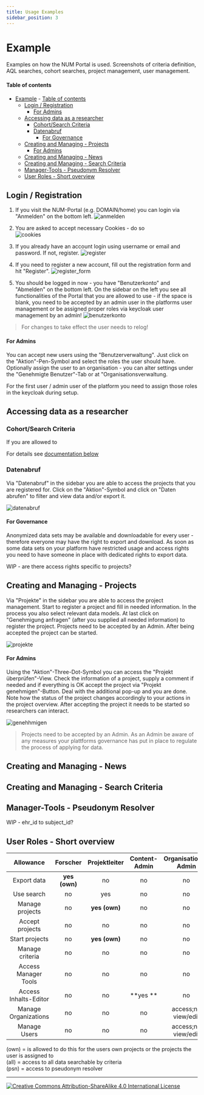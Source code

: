 ```yaml
---
title: Usage Examples
sidebar_position: 3
---
```


# Example

Examples on how the NUM Portal is used. Screenshots of criteria definition, AQL searches, cohort searches, project management, user management.

#### Table of contents

- [Example](#example)
      - [Table of contents](#table-of-contents)
  - [Login / Registration](#login--registration)
      - [For Admins](#for-admins)
  - [Accessing data as a researcher](#accessing-data-as-a-researcher)
    - [Cohort/Search Criteria](#cohortsearch-criteria)
    - [Datenabruf](#datenabruf)
      - [For Governance](#for-governance)
  - [Creating and Managing - Projects](#creating-and-managing---projects)
      - [For Admins](#for-admins)
  - [Creating and Managing - News](#creating-and-managing---news)
  - [Creating and Managing - Search Criteria](#creating-and-managing---search-criteria)
  - [Manager-Tools - Pseudonym Resolver](#manager-tools---pseudonym-resolver)
  - [User Roles - Short overview](#user-roles---short-overview)

## Login / Registration

1. If you visit the NUM-Portal (e.g. DOMAIN/home) you can login via "Anmelden" on the bottom left.
![anmelden](/img/anmelden.jpg)

2. You are asked to accept necessary Cookies - do so   
![cookies](/img/cookies.jpg)

3. If you already have an account login using username or email and password. If not, register.
![register](/img/register.jpg)

4. If you need to register a new account, fill out the registration form and hit "Register".
![register_form](/img/register_form.jpg)

5. You should be logged in now - you have "Benutzerkonto" and "Abmelden" on the bottom left. On the sidebar on the left you see all functionalities of the Portal that you are allowed to use - if the space is blank, you need to be accepted by an admin user in the platforms user management or be assigned proper roles via keycloak user management by an admin!
![benutzerkonto](/img/benutzerkonto.jpg)

> For changes to take effect the user needs to relog!

#### For Admins

You can accept new users using the "Benutzerverwaltung". Just click on the "Aktion"-Pen-Symbol and select the roles the user should have. Optionally assign the user to an organisation - you can alter settings under the "Genehmigte Benutzer"-Tab or at "Organisationsverwaltung.

For the first user / admin user of the platform you need to assign those roles in the keycloak during setup.

## Accessing data as a researcher

### Cohort/Search Criteria
If you are allowed to 

For details see [documentation below](#creating-and-managing---search-criteria)

### Datenabruf

Via "Datenabruf" in the sidebar you are able to access the projects that you are registered for. Click on the "Aktion"-Symbol and click on "Daten abrufen" to filter and view data and/or export it.

![datenabruf](/img/datenabruf.jpg)

#### For Governance

Anonymized data sets may be available and downloadable for every user - therefore everyone may have the right to export and download. As soon as some data sets on your platform have restricted usage and access rights you need to have someone in place with dedicated rights to export data.

WIP - are there access rights specific to projects?

## Creating and Managing - Projects

Via "Projekte" in the sidebar you are able to access the project management. Start to register a project and fill in needed information. In the process you also select relevant data models. At last click on "Genehmigung anfragen" (after you supplied all needed information) to register the project. Projects need to be accepted by an Admin. After being accepted the project can be started.

![projekte](/img/projekte.jpg)

#### For Admins

Using the "Aktion"-Three-Dot-Symbol you can access the "Projekt überprüfen"-View. Check the information of a project, supply a comment if needed and if everything is OK accept the project via "Projekt genehmigen"-Button. Deal with the additional pop-up and you are done. Note how the status of the project changes accordingly to your actions in the project overview. After accepting the project it needs to be started so researchers can interact.

![genehhmigen](/img/genehmigen.jpg)

> Projects need to be accepted by an Admin. As an Admin be aware of any measures your plattforms governance has put in place to regulate the process of applying for data.

## Creating and Managing - News

## Creating and Managing - Search Criteria

## Manager-Tools - Pseudonym Resolver

WIP - ehr_id to subject_id?

## User Roles - Short overview

|Allowance      |Forscher|Projektleiter|Content-Admin|Organisations-Admin|Super-Admin|Projektprüfer|Manager|Kriterien-Editor|
|:-------------:|:-------:|:-----------:|:-----------:|:-----------------:|:--------:|:-----------:|:-----:|:--------------:|
|Export data    |**yes (own)**|no           |no           |no                 |no        |no           |**yes (all)**|no|
|Use search     |no       |yes          |no           |no                 |no        |no           |no       |no|
|Manage projects|no       |**yes (own)**    |no           |no                 |no        |no           |no       |no|
|Accept projects|no       |no           |no           |no                 |no        |**yes **         |no       |no|
|Start projects |no       |**yes (own)**    |no           |no                 |no        |no           |no       |no|
|Manage criteria|no       |no           |no           |no                 |access;no view/save|no  |no       |**yes**|
|Access Manager Tools |no |no           |no           |no                 |no        |no           |**yes (psn)**|no|
|Access Inhalts-Editor|no |no           |**yes **         |no                 |no        |no           |no       |no|
|Manage Organizations |no |no           |no           |access;no view/edit|**yes  **     |no           |no       |no|
|Manage Users   |no       |no           |no           |access;no view/edit|**yes **      |no           |no       |no|

(own) = is allowed to do this for the users own projects or the projects the user is assigned to  
(all) = access to all data searchable by criteria  
(psn) = access to pseudonym resolver  

---
[![Creative Commons Attribution-ShareAlike 4.0 International License](https://i.creativecommons.org/l/by-sa/4.0/88x31.png "Creative Commons Attribution-ShareAlike 4.0 International License")](http://creativecommons.org/licenses/by-sa/4.0/)